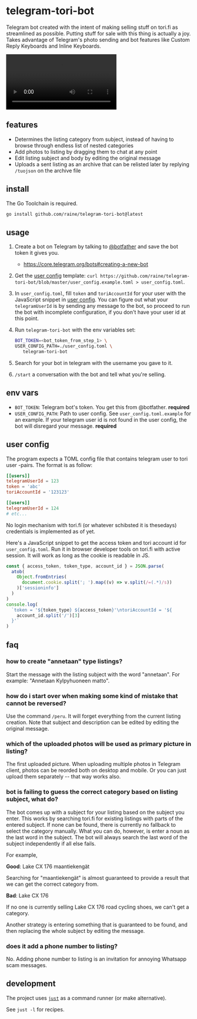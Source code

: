 # telegram-tori-bot

Telegram bot created with the intent of making selling stuff on tori.fi as
streamlined as possible. Putting stuff for sale with this thing is actually a
joy. Takes advantage of Telegram's photo sending and bot features like Custom
Reply Keyboards and Inline Keyboards.

<video src="https://user-images.githubusercontent.com/11027/161634069-6462e726-bfe6-4340-8bec-1ae41a21ae6c.mp4"></video>

## features

- Determines the listing category from subject, instead of having to browse
  through endless list of nested categories
- Add photos to listing by dragging them to chat at any point
- Edit listing subject and body by editing the original message
- Uploads a sent listing as an archive that can be relisted later by replying
  `/tuojson` on the archive file

## install

The Go Toolchain is required.

```sh
go install github.com/raine/telegram-tori-bot@latest
```

## usage

1. Create a bot on Telegram by talking to [@botfather](https://t.me/botfather)
   and save the bot token it gives you.
   - https://core.telegram.org/bots#creating-a-new-bot
2. Get the [user config](#user-config) template:
   `curl https://github.com/raine/telegram-tori-bot/blob/master/user_config.example.toml > user_config.toml`.
3. In `user_config.toml`, fill `token` and `toriAccountId` for your user with
   the JavaScript snippet in [user config](#user-config). You can figure out
   what your `telegramUserId` is by sending any message to the bot, so proceed
   to run the bot with incomplete configuration, if you don't have your user id
   at this point.
4. Run `telegram-tori-bot` with the env variables set:

   ```sh
   BOT_TOKEN=<bot_token_from_step_1> \
   USER_CONFIG_PATH=./user_config.toml \
      telegram-tori-bot
   ```

5. Search for your bot in telegram with the username you gave to it.
6. `/start` a conversation with the bot and tell what you're selling.

## env vars

- `BOT_TOKEN`: Telegram bot's token. You get this from @botfather. **required**
- `USER_CONFIG_PATH`: Path to user config. See `user_config.toml.example` for an
  example. If your telegram user id is not found in the user config, the bot
  will disregard your message. **required**

## user config

The program expects a TOML config file that contains telegram user to tori user
-pairs. The format is as follow:

```toml
[[users]]
telegramUserId = 123
token = 'abc'
toriAccountId = '123123'

[[users]]
telegramUserId = 124
# etc...
```

No login mechanism with tori.fi (or whatever schibsted it is thesedays)
credentials is implemented as of yet.

Here's a JavaScript snippet to get the access token and tori account id for
`user_config.toml`. Run it in browser developer tools on tori.fi with active
session. It will work as long as the cookie is readable in JS.

```js
const { access_token, token_type, account_id } = JSON.parse(
  atob(
    Object.fromEntries(
      document.cookie.split('; ').map((v) => v.split(/=(.*)/s))
    )['sessioninfo']
  )
)
console.log(
  `token = '${token_type} ${access_token}'\ntoriAccountId = '${
    account_id.split('/')[3]
  }'`
)
```

## faq

### how to create "annetaan" type listings?

Start the message with the listing subject with the word "annetaan". For
example: "Annetaan Kylpyhuoneen matto".

### how do i start over when making some kind of mistake that cannot be reversed?

Use the command `/peru`. It will forget everything from the current listing
creation. Note that subject and description can be edited by editing the
original message.

### which of the uploaded photos will be used as primary picture in listing?

The first uploaded picture. When uploading multiple photos in Telegram client,
photos can be reorded both on desktop and mobile. Or you can just upload them
separately -- that way works also.

### bot is failing to guess the correct category based on listing subject, what do?

The bot comes up with a subject for your listing based on the subject you enter.
This works by searching tori.fi for existing listings with parts of the entered
subject. If none can be found, there is currently no fallback to select the
category manually. What you can do, however, is enter a noun as the last word in
the subject. The bot will always search the last word of the subject
independently if all else fails.

For example,

**Good**: Lake CX 176 maantiekengät

Searching for "maantiekengät" is almost guaranteed to provide a result that we
can get the correct category from.

**Bad**: Lake CX 176

If no one is currently selling Lake CX 176 road cycling shoes, we can't get a
category.

Another strategy is entering something that is guaranteed to be found, and then
replacing the whole subject by editing the message.

### does it add a phone number to listing?

No. Adding phone number to listing is an invitation for annoying Whatsapp scam
messages.

## development

The project uses [`just`](https://github.com/casey/just) as a command runner (or
make alternative).

See `just -l` for recipes.
